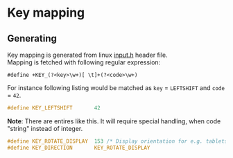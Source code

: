# Key mapping 

## Generating
Key mapping is generated from linux [input.h](https://github.com/torvalds/linux/blob/master/include/uapi/linux/input.h) header file.  
Mapping is fetched with following regular expression:
```regex
#define +KEY_(?<key>\w+)[ \t]+(?<code>\w+)
```
For instance following listing would be matched as `key` = `LEFTSHIFT` and `code` = `42`.
```c
#define KEY_LEFTSHIFT		42
```

**Note**:
There are entires like this.
It will require special handling, when code "string" instead of integer.
```c
#define KEY_ROTATE_DISPLAY	153	/* Display orientation for e.g. tablets */
#define KEY_DIRECTION		KEY_ROTATE_DISPLAY
```